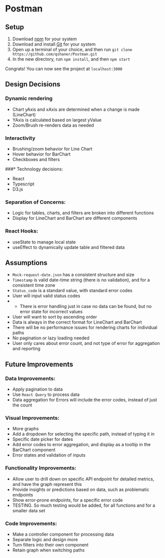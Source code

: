 # Postman

## Setup

1. Download [npm](https://www.npmjs.com/) for your system
2. Download and install [Git](https://git-scm.com/) for your system
3. Open up a terminal of your choice, and then run `git clone https://github.com/qshaner/Postman.git`
4. In the new directory, run `npm install`, and then `npm start`

Congrats! You can now see the project at `localhost:3000`

## Design Decisions
### Dynamic rendering
* Chart yAxis and xAxis are determined when a change is made (LineChart)
* YAxis is calculated based on largest yValue
* Zoom/Brush re-renders data as needed

### Interactivity
* Brushing/zoom behavior for Line Chart
* Hover behavior for BarChart
* Checkboxes and filters

###* Technology decisions: 
* React
* Typescript
* D3.js

### Separation of Concerns:
* Logic for tables, charts, and filters are broken into different functions
* Display for LineChart and BarChart are different components

### React Hooks:
* useState to manage local state
* useEffect to dynamically update table and filtered data

## Assumptions
* `Mock-request-date.json` has a consistent structure and size
* `Timestamp` is valid date-time string (there is no validation), and for a consistent time zone
* `Status_code` is a standard value, with  standard error codes
* User will input valid status codes
* * There is error handling just in case no data can be found, but no error state for incorrect values
* User will want to sort by ascending order
* Data is always in the correct format for LineChart and BarChart
* There will be no performance issues for rendering charts for individual paths
* No pagination or lazy loading needed
* User only cares about error count, and not type of error for aggregation and reporting

## Future Improvements

### Data Improvements: 
* Apply pagination to data
* Use `React Query` to process data
* Data aggregation for Errors will include the error codes, instead of just the count

### Visual Improvements: 
* More graphs
* Add a dropdown for selecting the specific path, instead of typing it in
* Specific date picker for dates
* Add error codes to error aggregation, and display as a tooltip in the BarChart component
* Error states and validation of inputs

### Functionality Improvements: 
* Allow user to drill down on specific API endpoint for detailed metrics, and have the graph represent this
* Provide insights or predictions based on data, such as problematic endpoints
* Show error-prone endpoints, for a specific error code
* TESTING. So much testing would be added, for all functions and for a smaller data set

### Code Improvements: 
* Make a controller component for processing data
* Separate logic and design more
* Turn filters into their own component
* Retain graph when switching paths